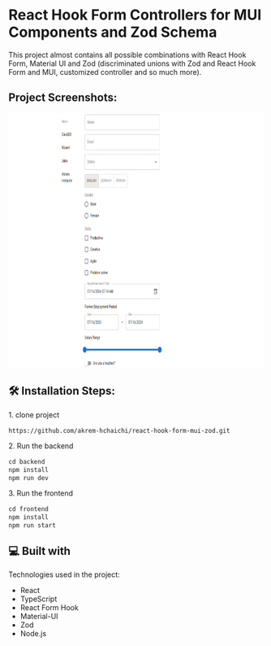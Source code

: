 # React Hook Form Controllers for MUI Components and Zod Schema

This project almost contains all possible combinations with React Hook Form, Material UI and Zod (discriminated unions with Zod and React Hook Form and MUI, customized controller and so much more).

<h2>Project Screenshots:</h2>

<img src="./frontend/public/assets/my-from.png" alt="project-screenshot" width="1200" height="500/">

<h2>🛠️ Installation Steps:</h2>

<p>1. clone project</p>

```
https://github.com/akrem-hchaichi/react-hook-form-mui-zod.git
```

<p>2. Run the backend</p>

```
cd backend
npm install
npm run dev
```

<p>3. Run the frontend</p>

```
cd frontend
npm install
npm run start
```

<h2>💻 Built with</h2>

Technologies used in the project:

- React
- TypeScript
- React Form Hook
- Material-UI
- Zod
- Node.js
